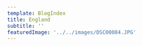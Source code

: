 ```yaml
---
template: BlogIndex
title: England
subtitle: ''
featuredImage: '../../images/DSC00084.JPG'
---
```


